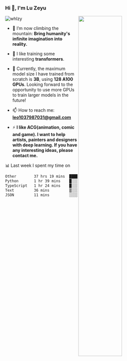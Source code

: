 ### Hi 👋, I'm Lu Zeyu

<img src="https://komarev.com/ghpvc/?username=whlzy&label=Profile%20views&color=0e75b6&style=flat" alt="whlzy" />
<img align="right" width="53%" src="https://github-readme-stats.vercel.app/api?username=whlzy&show_icons=true">

- 🔭 I’m now climbing the mountain: **Bring humanity's infinite imagination into reality.**

- 🌄 I like training some interesting **transformers**.

- 🌠 Currently, the maximum model size I have trained from scratch is **3B**, using **128 A100 GPUs**. Looking forward to the opportunity to use more GPUs to train larger models in the future!

- 📫 How to reach me: **leo1037987031@gmail.com**

- ⚡ **I like ACG(animation, comic and game). I want to help artists, painters and designers with deep learning. If you have any interesting ideas, please contact me.**

📊 Last week I spent my time on

<!--START_SECTION:waka-->

```txt
Other        37 hrs 19 mins  ██████████████████████▒░░   89.91 %
Python       1 hr 39 mins    █░░░░░░░░░░░░░░░░░░░░░░░░   03.99 %
TypeScript   1 hr 24 mins    █░░░░░░░░░░░░░░░░░░░░░░░░   03.39 %
Text         36 mins         ▒░░░░░░░░░░░░░░░░░░░░░░░░   01.47 %
JSON         11 mins         ░░░░░░░░░░░░░░░░░░░░░░░░░   00.48 %
```

<!--END_SECTION:waka-->


